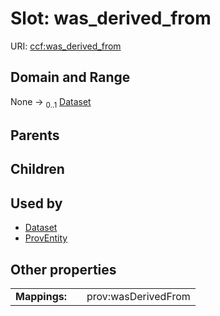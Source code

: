 
# Slot: was_derived_from



URI: [ccf:was_derived_from](http://purl.org/ccf/was_derived_from)


## Domain and Range

None &#8594;  <sub>0..1</sub> [Dataset](Dataset.md)

## Parents


## Children


## Used by

 * [Dataset](Dataset.md)
 * [ProvEntity](ProvEntity.md)

## Other properties

|  |  |  |
| --- | --- | --- |
| **Mappings:** | | prov:wasDerivedFrom |